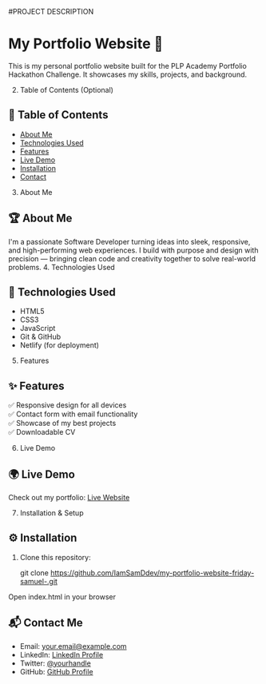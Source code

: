 #PROJECT DESCRIPTION

# My Portfolio Website 🚀

This is my personal portfolio website built for the PLP Academy Portfolio Hackathon Challenge. It showcases my skills, projects, and background.

2. Table of Contents (Optional)
## 📑 Table of Contents
- [About Me](#about-me)
- [Technologies Used](#technologies-used)
- [Features](#features)
- [Live Demo](#live-demo)
- [Installation](#installation)
- [Contact](#contact)

3. About Me
## 🏆 About Me
I'm a passionate Software Developer turning ideas into sleek, responsive, and high-performing web experiences. I build with purpose and design with precision — bringing clean code and creativity together to solve real-world problems.
4. Technologies Used

## 🔧 Technologies Used
- HTML5
- CSS3
- JavaScript
- Git & GitHub
- Netlify (for deployment)

5. Features
## ✨ Features
✅ Responsive design for all devices  
✅ Contact form with email functionality  
✅ Showcase of my best projects  
✅ Downloadable CV  


6. Live Demo
## 🌍 Live Demo
Check out my portfolio: [Live Website](https://my-portfolio-website-friday-samuel.netlify.app/)

7. Installation & Setup
## ⚙️ Installation

1. Clone this repository:
 
   git clone https://github.com/IamSamDdev/my-portfolio-website-friday-samuel-.git
  

Open index.html in your browser



## 📬 Contact Me
- Email: [your.email@example.com](mailto:fridaysamuel@gmail.com)
- LinkedIn: [LinkedIn Profile](https://www.linkedin.com/in/fsamuel19)
- Twitter: [@yourhandle](https://x.com/thefridaysamuel?t=WWnn_uHYM5h3FN6Q1nvxKg&s=35)
- GitHub: [GitHub Profile](https://github.com/IamSamDdev)

